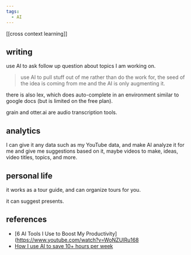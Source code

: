 ```yaml
---
tags:
  - AI
---
```

[[cross context learning]]
## writing

use AI to ask follow up question about topics I am working on.

> use AI to pull stuff out of me rather than do the work for, the seed of the idea is coming from me and the AI is only augmenting it.

there is also lex, which does auto-complete in an environment similar to google docs (but is limited on the free plan).

grain and otter.ai are audio transcription tools.
## analytics

I can give it any data such as my YouTube data, and make AI analyze it for me and give me suggestions based on it, maybe videos to make, ideas, video titles, topics, and more.

## personal life

it works as a tour guide, and can organize tours for you.

it can suggest presents.

## references
- [6 AI Tools I Use to Boost My Productivity](https://www.youtube.com/watch?v=WoNZUlRu168
- [How I use AI to save 10+ hours per week](https://youtu.be/Qc6pdR8BhFA?si=8uqY-b0wWOmDd7lF)